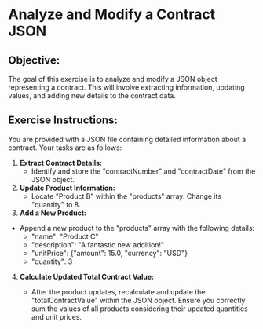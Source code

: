 # Analyze and Modify a Contract JSON

## Objective:
The goal of this exercise is to analyze and modify a JSON object representing a contract. This will involve extracting information, updating values, and adding new details to the contract data.

## Exercise Instructions:

You are provided with a JSON file containing detailed information about a contract. Your tasks are as follows:

1. **Extract Contract Details:**
   - Identify and store the "contractNumber" and "contractDate" from the JSON object. 
2. **Update Product Information:**
    - Locate "Product B" within the "products" array. Change its "quantity" to 8.
3. **Add a New Product:**
  - Append a new product to the "products" array with the following details:
      - "name": "Product C"
      - "description": "A fantastic new addition!"
      - "unitPrice": {"amount": 15.0, "currency": "USD"}
      - "quantity": 3
4. **Calculate Updated Total Contract Value:**

   - After the product updates, recalculate and update the "totalContractValue" within the JSON object. Ensure you correctly sum the values of all products considering their updated quantities and unit prices.



